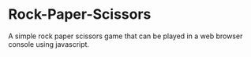 # Rock-Paper-Scissors
A simple rock paper scissors game that can be played in a web browser console using javascript.
